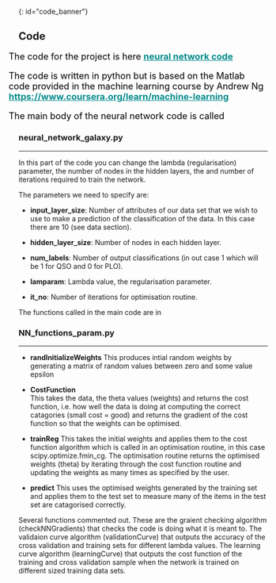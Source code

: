 {: id="code_banner"}

## Code 
<p style="font-size:large;color:black;margin-left: -20px;">The code for the project is here <a href="https://github.com/angelajburden/QSO_neural_network" style="color:DarkCyan;font-weight:bold;">neural network code</a></p>

<p style="font-size:large;color:black;margin-left: -20px;">The code is written in python but is based on the Matlab code provided in the machine learning course by Andrew Ng <a href="https://www.coursera.org/learn/machine-learning" style="font-size:large;color:DarkCyan;font-weight:bold;">https://www.coursera.org/learn/machine-learning</a></p>

<p style="font-size:large;color:black;margin-left: -20px;">The main body of the neural network code is called</p>
 
### neural_network_galaxy.py
***
In this part of the code you can change the lambda (regularisation) parameter, the number of nodes in the hidden layers, the and number of iterations required to train the network.   

The parameters we need to specify are:

+ **input_layer_size**: Number of attributes of our data set that we wish to use to make a prediction of the classification of the data. In this case there are 10 (see data section).

+ **hidden_layer_size**: Number of nodes in each hidden layer.

+ **num_labels**: Number of output classifications (in out case 1 which will be 1 for QSO and 0 for PLO).

+ **lamparam**: Lambda value, the regularisation parameter.

+ **it_no**: Number of iterations for optimisation routine.

The functions called in the main code are in

### NN_functions_param.py
***
+ **randInitializeWeights**
This produces intial random weights by generating a matrix of random values between zero and some value epsilon

+ **CostFunction**        
This takes the data, the theta values (weights) and returns the cost function, i.e. how well the data is doing at computing the correct catagories (small cost = good) and returns the gradient of the cost function so that the weights can be optimised.

+ **trainReg**
This takes the initial weights and applies them to the cost function algorithm which is called in an optimisation routine, 
in this case scipy.optimize.fmin_cg. The optimisation routine returns the optimised weights (theta) by iterating through the cost function routine and updating the weights as many times as specified by the user.

+ **predict**
This uses the optimised weights generated by the training set and applies them to the test set to measure many of the items in the test set are catagorised correctly. 

    
Several functions commented out. These are the graient checking algorithm (checkNNGradients) that checks the code is doing what it is meant to. The validaion curve algorithm (validationCurve) that outputs the accuracy of the cross validation and training sets for different lambda values. The learning curve algorithm (learningCurve) that outputs the cost function of the training and cross validation sample when the network is trained on different sized training data sets.
